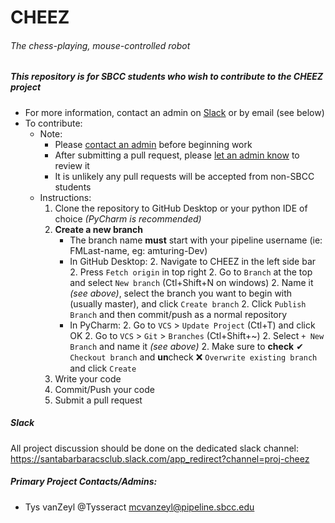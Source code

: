 # CHEEZ
###### The chess-playing, mouse-controlled robot

##### This repository is for SBCC students who wish to contribute to the CHEEZ project
- For more information, contact an admin on [Slack](#slack) or by email (see below)
- To contribute:
  - Note:
    - Please [contact an admin](#slack) before beginning work
    - After submitting a pull request, please [let an admin know](#slack) to review it
    - It is unlikely any pull requests will be accepted from non-SBCC students
  - Instructions:
    1. Clone the repository to GitHub Desktop or your python IDE of choice *(PyCharm is recommended)*
    1. **Create a new branch** 
       - The branch name **must** start with your pipeline username (ie: FMLast-name, eg: amturing-Dev)
       - In GitHub Desktop:
         2. Navigate to CHEEZ in the left side bar
         2. Press `Fetch origin` in top right
         2. Go to `Branch` at the top and select `New branch` (Ctl+Shift+N on windows)
         2. Name it *(see above)*, select the branch you want to begin with (usually master), and click `Create branch`
         2. Click `Publish Branch` and then commit/push as a normal repository
       - In PyCharm:
         2. Go to `VCS` > `Update Project` (Ctl+T) and click OK
         2. Go to `VCS` > `Git` > `Branches` (Ctl+Shift+~)
         2. Select `+ New Branch` and name it *(see above)*
         2. Make sure to **check** ✔ `Checkout branch` and **un**check ❌ `Overwrite existing branch` and click `Create`
    1. Write your code
    1. Commit/Push your code
    1. Submit a pull request


##### Slack
All project discussion should be done on the dedicated slack channel:
<https://santabarbaracsclub.slack.com/app_redirect?channel=proj-cheez>

##### Primary Project Contacts/Admins:
- Tys vanZeyl @Tysseract <mcvanzeyl@pipeline.sbcc.edu>
